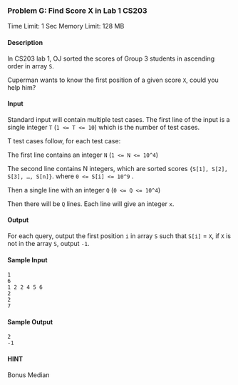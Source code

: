 ### Problem G: Find Score X in Lab 1 CS203

Time Limit: 1 Sec  Memory Limit: 128 MB

#### Description

In CS203 lab 1, OJ sorted the scores of Group 3 students in ascending order in array `S`.

Cuperman wants to know the first position of a given score `X`, could you help him?

#### Input

Standard input will contain multiple test cases. The first line of the input is a single integer `T` (`1 <= T <= 10`) which is the number of test cases.

T test cases follow, for each test case:

The first line contains an integer `N` (`1 <= N <= 10^4`)

The second line contains N integers, which are sorted scores `{S[1], S[2], S[3], …, S[n]}`. where `0 <= S[i] <= 10^9` .

Then a single line with an integer `Q` (`0 <= Q <= 10^4`)

Then there will be `Q` lines. Each line will give an integer `x`.

#### Output

For each query, output the first position `i` in array `S` such that `S[i]` = `X`, if `X` is not in the array `S`, output `-1`.

#### Sample Input

```
1
6
1 2 2 4 5 6
2
2
7
```

#### Sample Output

```
2
-1
```

#### HINT

Bonus Median
